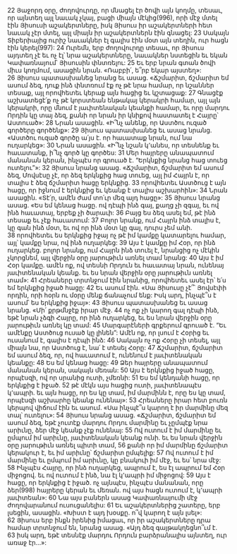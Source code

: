 22 Յաջորդ օրը, ժողովուրդը, որ մնացել էր ծովի այն կողմը, տեսաւ, որ այնտեղ այլ նաւակ չկայ, բացի միայն մէկից(996), որի մէջ մտել էին Յիսուսի աշակերտները, իսկ Յիսուս իր աշակերտների հետ նաւակ չէր մտել, այլ միայն իր աշակերտներն էին գնացել: 23 Սակայն Տիբերիայից ուրիշ նաւակներ էլ գալիս էին մօտ այն տեղին, ուր հացն էին կերել(997): 24 Ուրեմն, երբ ժողովուրդը տեսաւ, որ Յիսուս այդտեղ չէ եւ ոչ էլ՝ նրա աշակերտները, նաւակներ նստեցին եւ եկան Կափառնայում՝ Յիսուսին փնտռելու: 25 Եւ երբ նրան գտան ծովի միւս կողմում, ասացին նրան. «Ռաբբի՛, ե՞րբ եկար այստեղ»: 26 Յիսուս պատասխանեց նրանց եւ ասաց. «Ճշմարիտ, ճշմարիտ եմ ասում ձեզ, դուք ինձ փնտռում էք ոչ թէ նրա համար, որ նշաններ տեսաք, այլ որովհետեւ կերաք այն հացից եւ կշտացաք: 27 Գնացէք աշխատեցէ՛ք ոչ թէ կորստեան ենթակայ կերակրի համար, այլ այն կերակրի, որը մնում է յաւիտենական կեանքի համար, եւ որը մարդու Որդին կը տայ ձեզ, քանի որ նրան իր կնիքով հաստատել է Հայրը՝ Աստուած»: 28 Նրան ասացին. «Ի՞նչ անենք, որ Աստծու ուզած գործերը գործենք»: 29 Յիսուս պատասխանեց եւ ասաց նրանց. «Աստծու ուզած գործը ա՛յս է. որ հաւատաք նրան, ում նա ուղարկեց»: 30 Նրան ասացին. «Ի՞նչ նշան կ՚անես, որ տեսնենք եւ հաւատանք, ի՞նչ գործ կը գործես: 31 Մեր հայրերը անապատում մանանան կերան, ինչպէս որ գրուած է. “Երկնքից նրանց հաց տուեց ուտելու”»: 32 Յիսուս նրանց ասաց. «Ճշմարիտ, ճշմարիտ եմ ասում ձեզ, Մովսէսը չէ, որ ձեզ երկնքից հաց տուեց, այլ իմ Հայրն է, որ տալիս է ձեզ ճշմարիտ հացը երկնքից. 33 որովհետեւ Աստծուց է այն հացը, որ իջնում է երկնքից եւ կեանք է տալիս աշխարհին»: 34 Նրան ասացին. «Տէ՛ր, ամէն ժամ տո՛ւր մեզ այդ հացը»: 35 Յիսուս նրանց ասաց. «Ես եմ կենաց հացը. ով դէպի ինձ գայ, քաղց չի զգայ, եւ ով ինձ հաւատայ, երբեք չի ծարաւի: 36 Բայց ես ձեզ ասել եմ, թէ ինձ տեսաք եւ չէք հաւատում: 37 Բոլոր նրանք, ում Հայրն ինձ տալիս է, կը գան ինձ մօտ, եւ ով որ ինձ մօտ կը գայ, դուրս չեմ անի. 38 որովհետեւ ես երկնքից իջայ ոչ թէ իմ կամքը կատարելու համար, այլ՝ կամքը նրա, ով ինձ ուղարկեց:
39 Այս է կամքը իմ Հօր, որ ինձ ուղարկեց. բոլոր նրանք, ում Հայրն ինձ տուել է, նրանցից ոչ մէկին չկորցնեմ, այլ վերջին օրը յարութիւն առնել տամ նրանց: 40 Այս է իմ Հօր կամքը. ամէն ոք, ով տեսնի Որդուն եւ հաւատայ նրան, ունենայ յաւիտենական կեանք. եւ ես նրան վերջին օրը յարութիւն առնել տամ»:
41 Հրեաները տրտնջում էին նրանից, որովհետեւ ասել էր՝ ե՛ս եմ երկնքից իջած հացը: 42 Եւ ասում էին. «Սա Յիսուսը չէ՞՝ Յովսէփի որդին, որի հօրն ու մօրը մենք ճանաչում ենք: Իսկ արդ, ինչպէ՞ս է ասում՝ ես երկնքից իջայ»: 43 Յիսուս պատասխանեց եւ ասաց նրանց. «Մի՛ քրթմնջէք իրար մէջ. 44 ոչ ոք չի կարող գալ դէպի ինձ, եթէ նրան չձգի Հայրը, որ ինձ ուղարկեց, եւ ես նրան վերջին օրը յարութիւն առնել կը տամ: 45 Մարգարէների գրքերում գրուած է. “Եւ ամէնքը Աստծուց ուսած կը լինեն”: Ամէն ոք, որ լսում է Հօրից եւ ուսանում է, գալիս է դէպի ինձ: 46 Սակայն ոչ ոք Հօրը չի տեսել, այլ միայն նա, որ Աստծուց է, նա՛ է տեսել Հօրը: 47 Ճշմարիտ, ճշմարիտ եմ ասում ձեզ, որ, ով հաւատում է, ունենում է յաւիտենական կեանքը: 48 Ես եմ կենաց հացը: 49 Ձեր հայրերը անապատում մանանան կերան, սակայն մեռան: 50 Այս է երկնքից իջած հացը, որպէսզի, ով որ սրանից ուտի, չմեռնի: 51 Ես եմ կենդանի հացը, որ երկնքից է իջած. 52 թէ մէկն այս հացից ուտի, յաւիտենապէս կ՚ապրի. եւ այն հացը, որ ես կը տամ, իմ մարմինն է, որը ես կը տամ, որպէսզի աշխարհը կեանք ունենայ»:
53 Հրեաները իրար հետ բուռն կերպով վիճում էին եւ ասում. «Սա ինչպէ՞ս կարող է իր մարմինը մեզ տալ՝ ուտելու»: 54 Յիսուս նրանց ասաց. «Ճշմարիտ, ճշմարիտ եմ ասում ձեզ, եթէ չուտէք մարդու Որդու մարմինը եւ չըմպէք նրա արիւնը, ձեր մէջ կեանք չէք ունենայ: 55 Ով ուտում է իմ մարմինը եւ ըմպում իմ արիւնը, յաւիտենական կեանք ունի. եւ ես նրան վերջին օրը յարութիւն առնել պիտի տամ, 56 քանի որ իմ մարմինը ճշմարիտ կերակուր է, եւ իմ արիւնը՝ ճշմարիտ ըմպելիք: 57 Ով ուտում է իմ մարմինը եւ ըմպում իմ արիւնը, կը բնակուի իմ մէջ, եւ ես՝ նրա մէջ: 58 Ինչպէս Հայրը, որ ինձ ուղարկեց, ապրում է, ես էլ ապրում եմ Հօր միջոցով. եւ ով ուտում է ինձ, նա էլ կ՚ապրի իմ միջոցով: 59 Այս է հացը, որ երկնքից է իջած. ոչ այնպէս, ինչպէս մանանան, որը ձեր(998) հայրերը կերան եւ մեռան. ով այս հացն ուտում է, կ՚ապրի յաւիտեան»: 60 Նա այս բաներն ասաց Կափառնայումի մէջ ժողովարանում ուսուցանելիս: 61 Եւ աշակերտներից շատերը, երբ լսեցին, ասացին. «Խիստ է այդ խօսքը. ո՞վ կարող է այն լսել»: 62 Յիսուս երբ ինքն իրենից իմացաւ, որ իր աշակերտները դրա համար տրտնջում են, նրանց ասաց. «Այդ ձեզ գայթակղեցնո՞ւմ է. 63 իսկ արդ, եթէ տեսնէք մարդու Որդուն բարձրանալիս այնտեղ, ուր առաջ էր...»:

